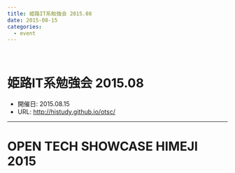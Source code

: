 ```yaml
---
title: 姫路IT系勉強会 2015.08
date: 2015-08-15
categories:
  - event
---
```


﻿<!-- 姫路IT系勉強会 2015.08 -->
<!-- http://histudy.github.io/otsc/ -->

姫路IT系勉強会 2015.08
=======

* 開催日: 2015.08.15
* URL: http://histudy.github.io/otsc/


----------


# OPEN TECH SHOWCASE HIMEJI 2015
